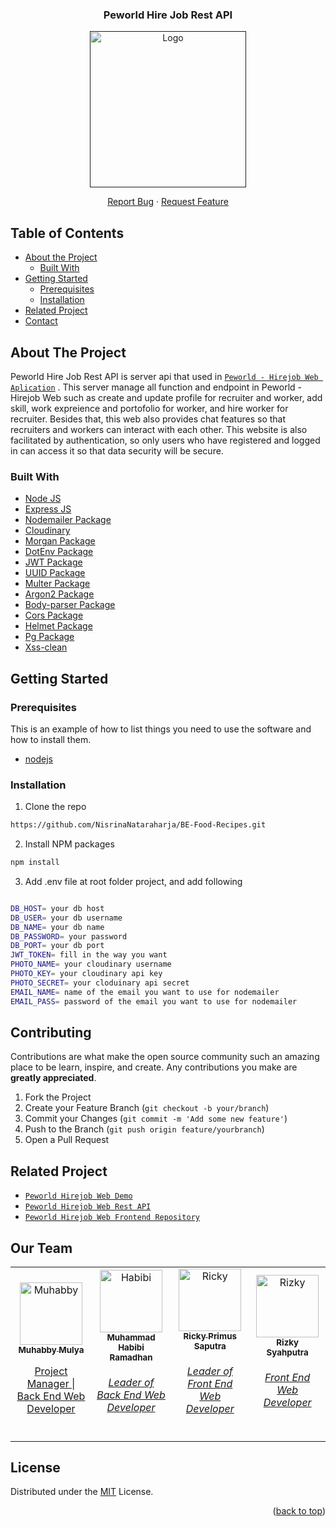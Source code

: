 <br />
<p align="center">

<!-- PROJECT LOGO -->
<br />
<div align="center">
  <h3 align="center">Peworld Hire Job Rest API</h3>
  
  <a href="">
    <img src="https://res.cloudinary.com/dpasid4jl/image/upload/v1717078202/hirejob-peworld-logo/Peworld_Logo_d6wugd.png" alt="Logo" width="250px">
  </a>

  <p align="center">
    <a href="https://github.com/habibir7/BE-hirejob/issues">Report Bug</a>
    ·
    <a href="https://github.com/habibir7/BE-hirejob/issue">Request Feature</a>
  </p>
</div>

<!-- TABLE OF CONTENTS -->

## Table of Contents

- [About the Project](#about-the-project)
  - [Built With](#built-with)
- [Getting Started](#getting-started)
  - [Prerequisites](#prerequisites)
  - [Installation](#installation)
- [Related Project](#related-project)
- [Contact](#contact)

<!-- ABOUT THE PROJECT -->

## About The Project

Peworld Hire Job Rest API is server api that used in [`Peworld - Hirejob Web Aplication`](https://hirejob-project.vercel.app) . This server manage all function and endpoint in Peworld - Hirejob Web such as create and update profile for recruiter and worker, add skill, work expreience and portofolio for worker, and hire worker for recruiter. Besides that, this web also provides chat features so that recruiters and workers can interact with each other. This website is also facilitated by authentication, so only users who have registered and logged in can access it so that data security will be secure.

### Built With

- [Node JS](https://nodejs.org/en/docs/)
- [Express JS](https://expressjs.com/)
- [Nodemailer Package](https://www.npmjs.com/package/nodemailer)
- [Cloudinary](https://cloudinary.com/)
- [Morgan Package](https://www.npmjs.com/package/morgan)
- [DotEnv Package](https://www.npmjs.com/package/dotenv)
- [JWT Package](https://www.npmjs.com/package/jsonwebtoken)
- [UUID Package](https://www.npmjs.com/package/uuid)
- [Multer Package](https://www.npmjs.com/package/multer)
- [Argon2 Package](https://www.npmjs.com/package/argon2)
- [Body-parser Package](https://www.npmjs.com/package/body-parser)
- [Cors Package](https://www.npmjs.com/package/cors)
- [Helmet Package](https://www.npmjs.com/package/helmet)
- [Pg Package](https://www.npmjs.com/package/pg)
- [Xss-clean](https://www.npmjs.com/package/xss-clean)

<!-- GETTING STARTED -->

## Getting Started

### Prerequisites

This is an example of how to list things you need to use the software and how to install them.

- [nodejs](https://nodejs.org/en/download/)

### Installation

1. Clone the repo

```sh
https://github.com/NisrinaNataraharja/BE-Food-Recipes.git
```

2. Install NPM packages

```sh
npm install
```

3. Add .env file at root folder project, and add following

```sh

DB_HOST= your db host
DB_USER= your db username
DB_NAME= your db name
DB_PASSWORD= your password
DB_PORT= your db port
JWT_TOKEN= fill in the way you want
PHOTO_NAME= your cloudinary username
PHOTO_KEY= your cloudinary api key
PHOTO_SECRET= your cloduinary api secret
EMAIL_NAME= name of the email you want to use for nodemailer
EMAIL_PASS= password of the email you want to use for nodemailer

```


<!-- CONTRIBUTING -->

## Contributing

Contributions are what make the open source community such an amazing place to be learn, inspire, and create. Any contributions you make are **greatly appreciated**.

1. Fork the Project
2. Create your Feature Branch (`git checkout -b your/branch`)
3. Commit your Changes (`git commit -m 'Add some new feature'`)
4. Push to the Branch (`git push origin feature/yourbranch`)
5. Open a Pull Request

<!-- RELATED PROJECT -->

## Related Project

- [`Peworld Hirejob Web Demo`](https://hirejob-project.vercel.app/)
- [`Peworld Hirejob Web Rest API`](https://hirejob-khaki.vercel.app/)
- [`Peworld Hirejob Web Frontend Repository`](https://github.com/rikiprimus/FE-hirejob)

<!-- CONTACT -->

## Our Team

<center>
  <table>
    <tr>
      <td align="center">
        <a href="https://github.com/muhabby">
          <img width="100" src="https://avatars.githubusercontent.com/u/94688759?v=4" alt="Muhabby"><br/>
          <sub><b>Muhabby Mulya</b></sub> <br/>
          <p>Project Manager | Back End Web Developer</p>
        </a>
      </td>
      <td align="center">
        <a href="https://github.com/habibir7">
          <img width="100" src="https://avatars.githubusercontent.com/u/45602586?v=4" alt="Habibi"><br/>
          <sub><b>Muhammad Habibi Ramadhan</b></sub> <br/>
          <h6>Leader of Back End Web Developer</h6>
        </a>
      </td>
      <td align="center">
        <a href="https://github.com/rikiprimus">
          <img width="100" src="https://avatars.githubusercontent.com/u/34765525?v=4" alt="Ricky"><br/>
          <sub><b>Ricky Primus Saputra</b></sub> <br/>
          <h6>Leader of Front End Web Developer</h6>
        </a>
      </td>
      <td align="center">
        <a href="https://github.com/ekyourkid">
          <img width="100" src="https://avatars.githubusercontent.com/u/57765757?v=4" alt="Rizky"><br/>
          <sub><b>Rizky Syahputra</b></sub> <br/>
          <h6>Front End Web Developer</h6>
        </a>
      </td>
    </tr>
  </table>
</center>

## License

Distributed under the [MIT](/LICENSE) License.

<p align="right">(<a href="#top">back to top</a>)</p>
